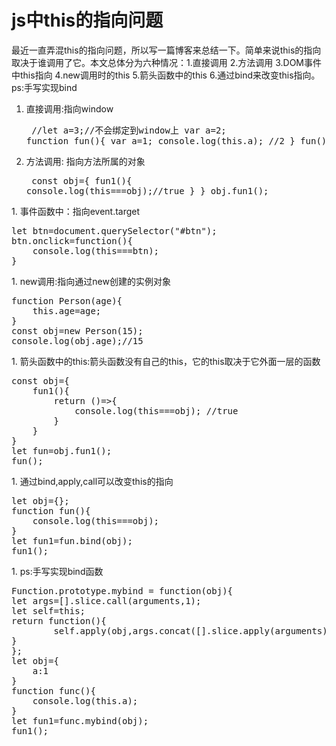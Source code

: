 # js中this的指向问题 #

最近一直弄混this的指向问题，所以写一篇博客来总结一下。简单来说this的指向取决于谁调用了它。本文总体分为六种情况：1.直接调用 2.方法调用 3.DOM事件中this指向 4.new调用时的this 5.箭头函数中的this 6.通过bind来改变this指向。ps:手写实现bind




1. 直接调用:指向window<pre>
//let a=3;//不会绑定到window上
var a=2;
function fun(){
	var a=1;
	console.log(this.a); //2
}
fun();</pre>
1. 方法调用: 指向方法所属的对象<pre>
const obj={
	fun1(){
		console.log(this===obj);//true
	}
}
obj.fun1();
</pre>
1. 事件函数中：指向event.target<pre>
let btn=document.querySelector("#btn");
btn.onclick=function(){
	console.log(this===btn);
}
</pre>
1. new调用:指向通过new创建的实例对象<pre>
function Person(age){
	this.age=age;
}
const obj=new Person(15);
console.log(obj.age);//15</pre>
1. 箭头函数中的this:箭头函数没有自己的this，它的this取决于它外面一层的函数<pre>
const obj={
	fun1(){
		return ()=>{
			console.log(this===obj); //true
		}
	}
}
let fun=obj.fun1();
fun();
</pre>
1. 通过bind,apply,call可以改变this的指向<pre>
let obj={};
function fun(){
	console.log(this===obj);
}
let fun1=fun.bind(obj);
fun1();
</pre>
1. ps:手写实现bind函数<pre>
Function.prototype.mybind = function(obj){
let args=[].slice.call(arguments,1);
let self=this;
return function(){
		self.apply(obj,args.concat([].slice.apply(arguments)));
}
};
let obj={
	a:1
}
function func(){
	console.log(this.a);
}
let fun1=func.mybind(obj);
fun1();
</pre>
